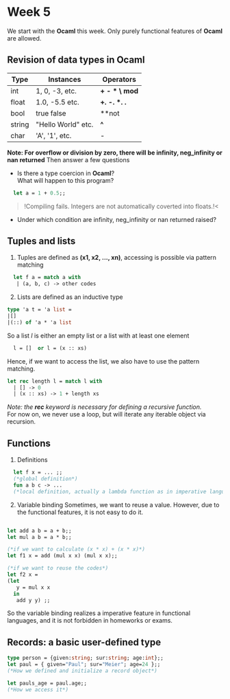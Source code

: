 # Week 5
We start with the **Ocaml** this week. Only purely functional features of **Ocaml** are allowed.

## Revision of data types in Ocaml
| Type | Instances | Operators |
| - | - | - |
| int | 1, 0, -3, etc. | **+ - \* \ mod** |
| float | 1.0, -5.5 etc. | **+. -. \*. \.** |
| bool | true false | **not || &&** |
| string | "Hello World" etc. | **^**|
| char | 'A', '1', etc.  | - |
**Note: For overflow or division by zero, there will be infinity, neg_infinity or nan returned**
Then answer a few questions
  - Is there a type coercion in **Ocaml**? <br>
  What will happen to this program?
  ```ocaml
    let a = 1 + 0.5;;
  ```
  >!Compiling fails. Integers are not automatically coverted into floats.!<
  - Under which condition are infinity, neg_infinity or nan returned raised?
  
## Tuples and lists
1. Tuples are defined as **(x1, x2, ..., xn)**, accessing is possible via pattern matching
```ocaml
  let f a = match a with
   | (a, b, c) -> other codes
```
2. Lists are defined as an inductive type
```ocaml
type 'a t = 'a list = 
|[]
|(::) of 'a * 'a list
```
So a list $l$ is either an empty list or a list with at least one element
```ocaml
  l = []  or l = (x :: xs)
```
Hence, if we want to access the list, we also have to use the pattern matching.
```ocaml
let rec length l = match l with 
  | [] -> 0 
  | (x :: xs) -> 1 + length xs
```
*Note: the **rec** keyword is necessary for defining a recursive function.* <br>
For now on, we never use a loop, but will iterate any iterable object
via recursion.

## Functions
1. Definitions
```ocaml
  let f x = ... ;;
  (*global definition*)
  fun a b c -> ... 
  (*local definition, actually a lambda function as in imperative languagese*)
```
2. Variable binding
Sometimes, we want to reuse a value. However, due to the functional features, it is not easy to do it. 
```ocaml

let add a b = a + b;;
let mul a b = a * b;;

(*if we want to calculate (x * x) + (x * x)*)
let f1 x = add (mul x x) (mul x x);;

(*if we want to reuse the codes*)
let f2 x = 
(let 
   y = mul x x 
  in 
   add y y) ;;
```
So the variable binding realizes a imperative feature in functional 
languages, and it is not forbidden in homeworks or exams.

## Records: a basic user-defined type
```ocaml
type person = {given:string; sur:string; age:int};;
let paul = { given="Paul"; sur="Meier"; age=24 };;
(*How we defined and initialize a record object*)

let pauls_age = paul.age;; 
(*How we access it*)
```
